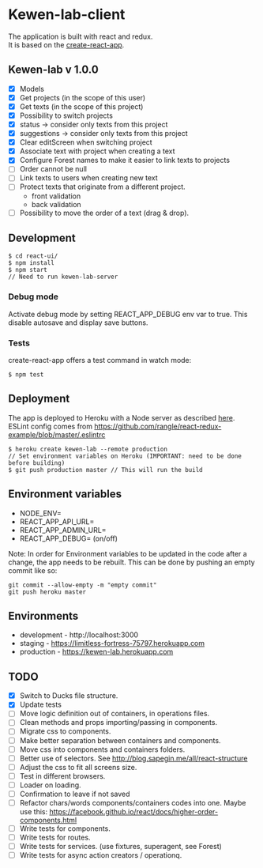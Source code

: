 # Kewen-lab-client
The application is built with react and redux.  
It is based on the [create-react-app](https://github.com/facebookincubator/create-react-app).

## Kewen-lab v 1.0.0
- [x] Models
- [x] Get projects (in the scope of this user)
- [x] Get texts (in the scope of this project)
- [x] Possibility to switch projects
- [x] status -> consider only texts from this project
- [x] suggestions -> consider only texts from this project
- [x] Clear editScreen when switching project
- [x] Associate text with project when creating a text
- [x] Configure Forest names to make it easier to link texts to projects
- [ ] Order cannot be null
- [ ] Link texts to users when creating new text
- [ ] Protect texts that originate from a different project.
  - front validation
  - back validation
- [ ] Possibility to move the order of a text (drag & drop).

## Development
```
$ cd react-ui/
$ npm install
$ npm start
// Need to run kewen-lab-server
```

### Debug mode
Activate debug mode by setting REACT_APP_DEBUG env var to true. This disable autosave and display save buttons.

### Tests
create-react-app offers a test command in watch mode:
```
$ npm test
```

## Deployment
The app is deployed to Heroku with a Node server as described [here](https://github.com/mars/heroku-cra-node).  
ESLint config comes from https://github.com/rangle/react-redux-example/blob/master/.eslintrc

```
$ heroku create kewen-lab --remote production
// Set environment variables on Heroku (IMPORTANT: need to be done before building)
$ git push production master // This will run the build
```

## Environment variables
- NODE_ENV=
- REACT_APP_API_URL=
- REACT_APP_ADMIN_URL=
- REACT_APP_DEBUG= (on/off)

Note: In order for Environment variables to be updated in the code after a change,
the app needs to be rebuilt. This can be done by pushing an empty commit like so:

```
git commit --allow-empty -m "empty commit"
git push heroku master
```

## Environments
- development - http://localhost:3000
- staging - https://limitless-fortress-75797.herokuapp.com
- production - https://kewen-lab.herokuapp.com

## TODO
- [x] Switch to Ducks file structure.
- [x] Update tests
- [ ] Move logic definition out of containers, in operations files.
- [ ] Clean methods and props importing/passing in components.
- [ ] Migrate css to components.
- [ ] Make better separation between containers and components.
- [ ] Move css into components and containers folders.
- [ ] Better use of selectors. See http://blog.sapegin.me/all/react-structure
- [ ] Adjust the css to fit all screens size.
- [ ] Test in different browsers.
- [ ] Loader on loading.
- [ ] Confirmation to leave if not saved
- [ ] Refactor chars/words components/containers codes into one. Maybe use this: https://facebook.github.io/react/docs/higher-order-components.html
- [ ] Write tests for components.
- [ ] Write tests for routes.
- [ ] Write tests for services. (use fixtures, superagent, see Forest)
- [ ] Write tests for async action creators / operationq.

